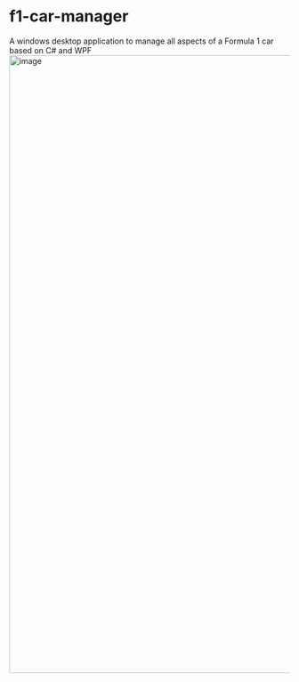 # f1-car-manager
A windows desktop application to manage all aspects of a Formula 1 car based on C# and WPF
<img width="1112" alt="image" src="https://github.com/user-attachments/assets/bb24b812-14d8-4603-b274-758376a5bea2">


